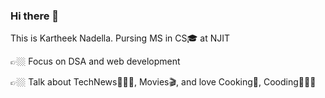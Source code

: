 ### Hi there 👋

This is Kartheek Nadella. Pursing MS in CS🎓 at NJIT

👉🏼 Focus on DSA and web development

👉🏼 Talk about TechNews👨🏻‍💻, Movies🎬, and love Cooking🥘,
Cooding👨🏻‍💻
